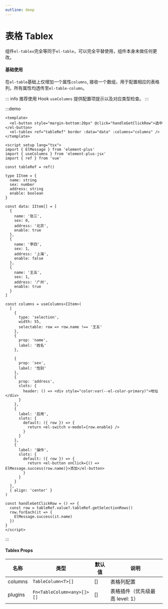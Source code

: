 ```yaml
---
outline: deep
---
```


# 表格 Tablex

组件`el-tablex`完全等同于`el-table`，可以完全平替使用，组件本身未做任何更改。

#### 基础使用

在`el-table`基础上仅增加一个属性`columns`, 接收一个数组，用于配置相应的表格列，所有属性均透传至`el-table-column`。

::: info
推荐使用 Hook `useColumns` 提供配置项提示以及对应类型检查。
:::

:::demo

```vue
<template>
  <el-button style="margin-bottom:20px" @click="handleGetClickRow">选中</el-button>
  <el-tablex ref="tableRef" border :data="data" :columns="columns" />
</template>

<script setup lang="tsx">
import { ElMessage } from 'element-plus'
import { useColumns } from 'element-plus-jsx'
import { ref } from 'vue'

const tableRef = ref()

type IItem = {
  name: string
  sex: number
  address: string
  enable: boolean
}

const data: IItem[] = [
  {
    name: '张三',
    sex: 0,
    address: '北京',
    enable: true
  },
  {
    name: '李四',
    sex: 1,
    address: '上海',
    enable: false
  },
  {
    name: '王五',
    sex: 1,
    address: '广州',
    enable: true
  }
]

const columns = useColumns<IItem>(
  [
    {
      type: 'selection',
      width: 55,
      selectable: row => row.name !== '王五'
    },
    {
      prop: 'name',
      label: '姓名'
    },

    {
      prop: 'sex',
      label: '性别'
    },
    {
      prop: 'address',
      slots: {
        header: () => <div style="color:var(--el-color-primary)">地址</div>
      }
    },
    {
      label: '启用',
      slots: {
        default: ({ row }) => {
          return <el-switch v-model={row.enable} />
        }
      }
    },
    {
      label: '操作',
      slots: {
        default: ({ row }) => {
          return <el-button onClick={() => ElMessage.success(row.name)}>添加</el-button>
        }
      }
    }
  ],
  { align: 'center' }
)

const handleGetClickRow = () => {
  const row = tableRef.value?.tableRef.getSelectionRows()
  row.forEach(it => {
    ElMessage.success(it.name)
  })
}
</script>
```

:::

#### Tablex Props

<div class=vp-table>

| 名称    | 类型                       | 默认值 | 说明                            |
| ------- | -------------------------- | ------ | ------------------------------- |
| columns | `TableColumn<T>[]`         | []     | 表格列配置                      |
| plugins | `Fn<TableColumn<any>[]>[]` | []     | 表格插件（优先级最高 level: 1） |

</div>

